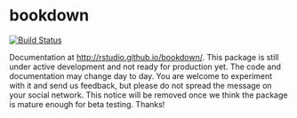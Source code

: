 # bookdown

[![Build Status](https://travis-ci.org/rstudio/bookdown.svg)](https://travis-ci.org/rstudio/bookdown)

Documentation at <http://rstudio.github.io/bookdown/>. This package is still under active development and not ready for production yet. The code and documentation may change day to day. You are welcome to experiment with it and send us feedback, but please do not spread the message on your social network. This notice will be removed once we think the package is mature enough for beta testing. Thanks!
